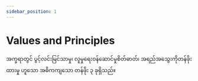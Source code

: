 ```yaml
---
sidebar_position: 1
---
```


# Values and Principles

အက္ခရာတွင် ပွင့်လင်းမြင်သာမှု၊ လူမှုရေးဝန်ဆောင်မှုစိတ်ဓာတ်၊ အရည်အသွေးကိုတန်ဖိုးထားမှု ဟူသော အဓိကကျသော တန်ဖိုး ၃ ခုရှိသည်။
